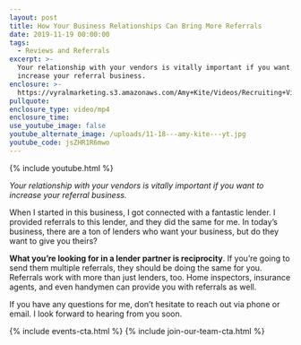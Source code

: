 ```yaml
---
layout: post
title: How Your Business Relationships Can Bring More Referrals
date: 2019-11-19 00:00:00
tags:
  - Reviews and Referrals
excerpt: >-
  Your relationship with your vendors is vitally important if you want to
  increase your referral business.
enclosure: >-
  https://vyralmarketing.s3.amazonaws.com/Amy+Kite/Videos/Recruiting+Videos/How+Your+Business+Relationships+Can+Bring+More+Referrals.mp4
pullquote:
enclosure_type: video/mp4
enclosure_time:
use_youtube_image: false
youtube_alternate_image: /uploads/11-18---amy-kite---yt.jpg
youtube_code: jsZHR1R6mwo
---
```


{% include youtube.html %}

*Your relationship with your vendors is vitally important if you want to increase your referral business.*

When I started in this business, I got connected with a fantastic lender. I provided referrals to this lender, and they did the same for me. In today’s business, there are a ton of lenders who want your business, but do they want to give you theirs?

**What you’re looking for in a lender partner is reciprocity**. If you’re going to send them multiple referrals, they should be doing the same for you. Referrals work with more than just lenders, too. Home inspectors, insurance agents, and even handymen can provide you with referrals as well.

If you have any questions for me, don’t hesitate to reach out via phone or email. I look forward to hearing from you soon.

{% include events-cta.html %} {% include join-our-team-cta.html %}